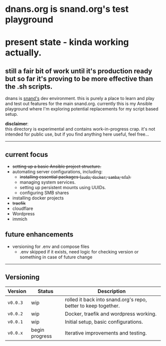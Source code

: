 # dnans.org is snand.org's test playground

# present state - kinda working actually.  

## still a fair bit of work until it's production ready but so far it's proving to be more effective than the .sh scripts.

dnans is [snand's](https://www.snand.org) dev environment. this is purely a place to learn and play and test out features for the main snand.org.  currently this is my Ansible playground where I'm exploring potential replacements for my script based setup.

**disclaimer**:  
this directory is experimental and contains work-in-progress crap.  it's not intended for public use, but if you find anything here useful, feel free...

---

## current focus

- ~~setting up a basic Ansible project structure.~~
- automating server configurations, including:
  - ~~installing essential packages (`sudo`, `docker`, `samba`, `nfs`).~~
  - managing system services.
  - setting up persistent mounts using UUIDs.
  - configuring SMB shares
- installing docker projects
- ~~traefik~~
 - cloudflare
 - Wordpress
 - immich


## future enhancements

- versioning for .env and compose files
  - .env skipped if it exists, need logic for checking version or something in case of future change

---

## Versioning

| Version   | Status        | Description                      |
|-----------|---------------|----------------------------------|
| `v0.0.3`  | wip | rolled it back into snand.org's repo, better to keep together. |
| `v0.0.2`  | wip | Docker, traefik and wordpress working. |
| `v0.0.1`  | wip | Initial setup, basic configurations. |
| `v0.0.x`  | begin progress | Iterative improvements and testing. |